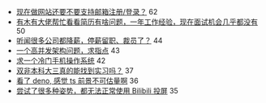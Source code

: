 - [现在做网站还要不要支持邮箱注册/登录？](https://www.v2ex.com/t/650614) 62
- [有木有大佬帮忙看看简历有啥问题，一年工作经验，现在面试机会几乎都没有](https://www.v2ex.com/t/650658) 50
- [听闻很多公司都降薪，停薪留职、裁员了？](https://www.v2ex.com/t/650646) 44
- [一个高并发架构问题，求指点](https://www.v2ex.com/t/650648) 43
- [求一个冷门手机操作系统](https://www.v2ex.com/t/650678) 42
- [双非本科大三真的能找到实习吗？](https://www.v2ex.com/t/650691) 37
- [看了 deno, 感觉 ts 前景不可估量啊](https://www.v2ex.com/t/650730) 36
- [尝试了很多种姿势，都无法正常使用 Bilibili 投屏](https://www.v2ex.com/t/650649) 35